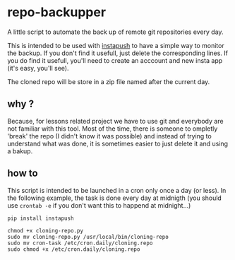 # repo-backupper
A little script to automate the back up of remote git repositories every day.

This is intended to be used with [instapush](https://instapush.im/) to have a simple way to monitor the backup. If you don't find it usefull, just delete the corresponding lines. If you do find it usefull, you'll need to create an acccount and new insta app (it's easy, you'll see). 

The cloned repo will be store in a zip file named after the current day.

## why ?

Because, for lessons related project we have to use git and everybody are not familiar with this tool. Most of the time, there is someone to ompletly 'break' the repo (I didn't know it was possible) and instead of trying to understand what was done, it is sometimes easier to just delete it and using a bakup.

## how to

This script is intended to be launched in a cron only once a day (or less). In the following example, the task is done every day at midnigth (you should use `crontab -e` if you don't want this to happend at midnight...)

```
pip install instapush

chmod +x cloning-repo.py
sudo mv cloning-repo.py /usr/local/bin/cloning-repo
sudo mv cron-task /etc/cron.daily/cloning.repo
sudo chmod +x /etc/cron.daily/cloning.repo
```

